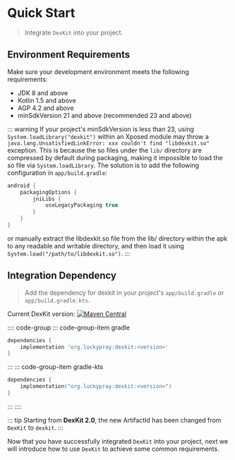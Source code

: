# Quick Start

> Integrate `DexKit` into your project.

## Environment Requirements

Make sure your development environment meets the following requirements:

- JDK 8 and above
- Kotlin 1.5 and above
- AGP 4.2 and above
- minSdkVersion 21 and above (recommended 23 and above)

::: warning
If your project's minSdkVersion is less than 23, using `System.loadLibrary("dexkit")` within an 
Xposed module may throw a `java.lang.UnsatisfiedLinkError: xxx couldn't find "libdexkit.so"` 
exception. This is because the so files under the `lib/` directory are compressed by default 
during packaging, making it impossible to load the so file via `System.loadLibrary`. 
The solution is to add the following configuration in `app/build.gradle`:
```groovy
android {
    packagingOptions {
        jniLibs {
            useLegacyPackaging true
        }
    }
}
```
or manually extract the libdexkit.so file from the lib/ directory within the apk to any 
readable and writable directory, and then load it using `System.load("/path/to/libdexkit.so")`.
:::

## Integration Dependency

> Add the dependency for dexkit in your project's `app/build.gradle` or `app/build.gradle.kts`.

Current DexKit version: [![Maven Central](https://img.shields.io/maven-central/v/org.luckypray/dexkit.svg?label=Maven%20Central)](https://central.sonatype.com/search?q=dexkit&namespace=org.luckypray)

:::: code-group
::: code-group-item gradle
```groovy
dependencies {
    implementation 'org.luckypray:dexkit:<version>'
}
```
:::
::: code-group-item gradle-kts
```kotlin
dependencies {
    implementation("org.luckypray:dexkit:<version>")
}
```
:::
::::

::: tip
Starting from **DexKit 2.0**, the new ArtifactId has been changed from `DexKit` to `dexkit`.
:::

Now that you have successfully integrated `DexKit` into your project, next we will introduce 
how to use `DexKit` to achieve some common requirements.

